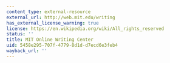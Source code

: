 ```yaml
---
content_type: external-resource
external_url: http://web.mit.edu/writing
has_external_license_warning: true
license: https://en.wikipedia.org/wiki/All_rights_reserved
status: ''
title: MIT Online Writing Center
uid: 5458e295-707f-4779-8d1d-d7ecd6e3feb4
wayback_url: ''
---
```

